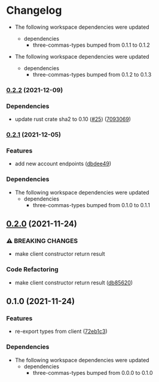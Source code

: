 # Changelog

* The following workspace dependencies were updated
  * dependencies
    * three-commas-types bumped from 0.1.1 to 0.1.2

* The following workspace dependencies were updated
  * dependencies
    * three-commas-types bumped from 0.1.2 to 0.1.3

### [0.2.2](https://www.github.com/YoloDev/3commas-rs/compare/three-commas-client-v0.2.1...three-commas-client-v0.2.2) (2021-12-09)


### Dependencies

* update rust crate sha2 to 0.10 ([#25](https://www.github.com/YoloDev/3commas-rs/issues/25)) ([7093069](https://www.github.com/YoloDev/3commas-rs/commit/709306972ece48c59a9b39832e2c6f462b9c3091))

### [0.2.1](https://www.github.com/YoloDev/3commas-rs/compare/three-commas-client-v0.2.0...three-commas-client-v0.2.1) (2021-12-05)


### Features

* add new account endpoints ([dbdee49](https://www.github.com/YoloDev/3commas-rs/commit/dbdee49afc5ce57556aadc797ede357ae39810fd))


### Dependencies

* The following workspace dependencies were updated
  * dependencies
    * three-commas-types bumped from 0.1.0 to 0.1.1

## [0.2.0](https://www.github.com/YoloDev/3commas-rs/compare/three-commas-client-v0.1.0...three-commas-client-v0.2.0) (2021-11-24)


### ⚠ BREAKING CHANGES

* make client constructor return result

### Code Refactoring

* make client constructor return result ([db85620](https://www.github.com/YoloDev/3commas-rs/commit/db85620972aecf0f2d5e0a775bda33185e83cf26))

## 0.1.0 (2021-11-24)


### Features

* re-export types from client ([72eb1c3](https://www.github.com/YoloDev/3commas-rs/commit/72eb1c317bee475dde9394dec1f9f400022a0acc))



### Dependencies

* The following workspace dependencies were updated
  * dependencies
    * three-commas-types bumped from 0.0.0 to 0.1.0
